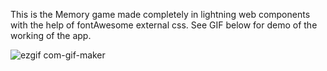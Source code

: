 This is the Memory game made completely in lightning web components with the help of fontAwesome external css. 
See GIF below for demo of the working of the app.

![ezgif com-gif-maker](https://user-images.githubusercontent.com/32393446/136709000-4cfb0210-2c97-4751-8098-0ad3e2b0a9d1.gif)
